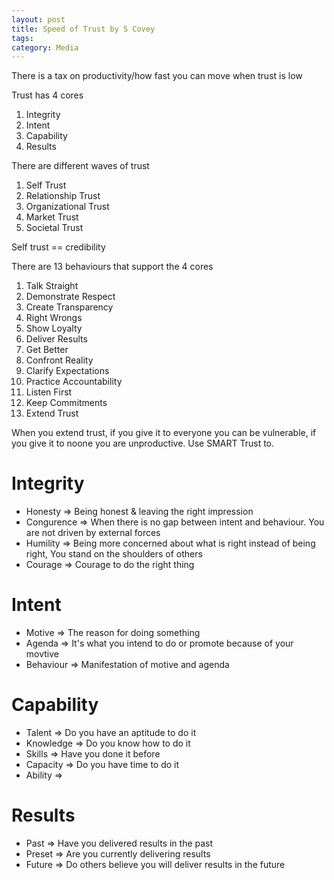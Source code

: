 ```yaml
---
layout: post
title: Speed of Trust by S Covey
tags: 
category: Media
---
```


There is a tax on productivity/how fast you can move when trust is low

Trust has 4 cores
1) Integrity
2) Intent
3) Capability
4) Results

There are different waves of trust
1) Self Trust
2) Relationship Trust
3) Organizational Trust
4) Market Trust
5) Societal Trust

Self trust == credibility

There are 13 behaviours that support the 4 cores
1) Talk Straight
2) Demonstrate Respect
3) Create Transparency
4) Right Wrongs
5) Show Loyalty
6) Deliver Results
7) Get Better
8) Confront Reality
9) Clarify Expectations
10) Practice Accountability
11) Listen First
12) Keep Commitments
13) Extend Trust

When you extend trust, if you give it to everyone you can be vulnerable, if you give it to noone you are unproductive. Use SMART Trust to.

# Integrity

* Honesty => Being honest & leaving the right impression
* Congurence => When there is no gap between intent and behaviour. You are not driven by external forces
* Humility => Being more concerned about what is right instead of being right, You stand on the shoulders of others
* Courage => Courage to do the right thing

# Intent

* Motive => The reason for doing something
* Agenda => It's what you intend to do or promote because of your movtive
* Behaviour => Manifestation of motive and agenda

# Capability

* Talent => Do you have an aptitude to do it
* Knowledge => Do you know how to do it
* Skills => Have you done it before
* Capacity => Do you have time to do it
* Ability => 

# Results

* Past => Have you delivered results in the past
* Preset => Are you currently delivering results
* Future => Do others believe you will deliver results in the future
